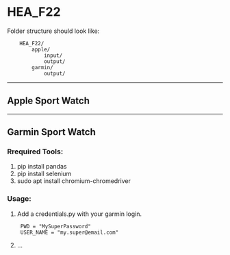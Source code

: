 # HEA_F22

Folder structure should look like:

        HEA_F22/
            apple/
                input/
                output/
            garmin/
                output/

---

## Apple Sport Watch



---

## Garmin Sport Watch




### Rrequired Tools:

1. pip install pandas 
2. pip install selenium
3. sudo apt install chromium-chromedriver


### Usage:

1. Add a credentials.py with your garmin login.

        PWD = "MySuperPassword"
        USER_NAME = "my.super@email.com"

2. ...

